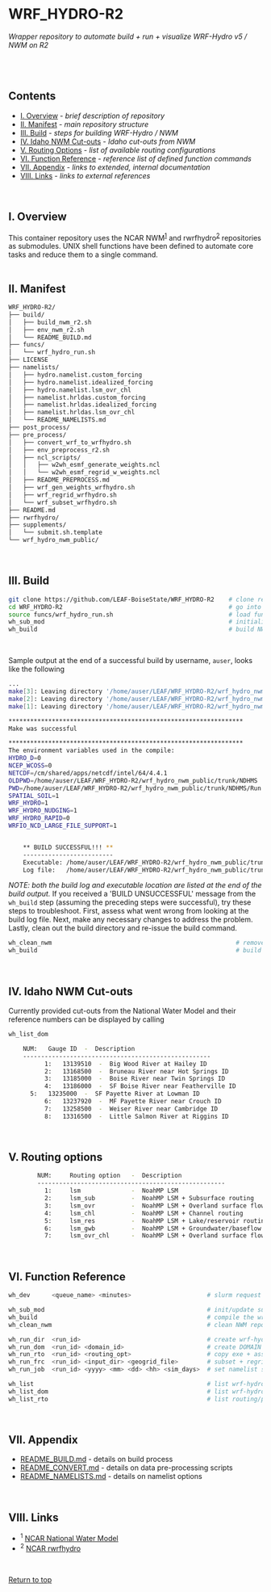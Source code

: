# WRF_HYDRO-R2
*Wrapper repository to automate build + run + visualize WRF-Hydro v5 / NWM on R2*
<br><br><br><br>


## Contents
* [I. Overview](#I-Overview) - *brief description of repository*
* [II. Manifest](#II-Manifest) - *main repository structure*
* [III. Build](#III-Build) - *steps for building WRF-Hydro / NWM*
* [IV. Idaho NWM Cut-outs](#IV-Idaho-NWM-Cut-outs) - *Idaho cut-outs from NWM*
* [V. Routing Options](#V-Routing-Options) - *list of available routing configurations*
* [VI. Function Reference](#VI-Function-Reference) - *reference list of defined function commands*
* [VII. Appendix](#VII-Appendix) - *links to extended, internal documentation*
* [VIII. Links](#VIII-Links) - *links to external references*

<br>


## I. Overview
This container repository uses the NCAR NWM<sup>[1](#1)</sup> and rwrfhydro<sup>[2](#2)</sup> repositories as submodules. UNIX shell functions have been defined to automate core tasks and reduce them to a single command.
<br><br>

## II. Manifest
```bash
WRF_HYDRO-R2/
├── build/
│   ├── build_nwm_r2.sh
│   ├── env_nwm_r2.sh
│   └── README_BUILD.md
├── funcs/
│   └── wrf_hydro_run.sh
├── LICENSE
├── namelists/
│   ├── hydro.namelist.custom_forcing
│   ├── hydro.namelist.idealized_forcing
│   ├── hydro.namelist.lsm_ovr_chl
│   ├── namelist.hrldas.custom_forcing
│   ├── namelist.hrldas.idealized_forcing
│   ├── namelist.hrldas.lsm_ovr_chl
│   └── README_NAMELISTS.md
├── post_process/
├── pre_process/
│   ├── convert_wrf_to_wrfhydro.sh
│   ├── env_preprocess_r2.sh
│   ├── ncl_scripts/
│   │   ├── w2wh_esmf_generate_weights.ncl
│   │   └── w2wh_esmf_regrid_w_weights.ncl
│   ├── README_PREPROCESS.md
│   ├── wrf_gen_weights_wrfhydro.sh
│   ├── wrf_regrid_wrfhydro.sh
│   └── wrf_subset_wrfhydro.sh
├── README.md
├── rwrfhydro/
├── supplements/
│   └── submit.sh.template
└── wrf_hydro_nwm_public/
```
<br>

## III. Build
```bash            
git clone https://github.com/LEAF-BoiseState/WRF_HYDRO-R2    # clone repository
cd WRF_HYDRO-R2                                              # go into repository
source funcs/wrf_hydro_run.sh                                # load function definitions
wh_sub_mod                                                   # initialize / update submodules
wh_build                                                     # build NWM-offline executable
```
<br>

Sample output at the end of a successful build by username, `auser`, looks like the following
```bash
...
make[3]: Leaving directory '/home/auser/LEAF/WRF_HYDRO-R2/wrf_hydro_nwm_public/trunk/NDHMS/Land_models/NoahMP/run'
make[2]: Leaving directory '/home/auser/LEAF/WRF_HYDRO-R2/wrf_hydro_nwm_public/trunk/NDHMS/Land_models/NoahMP'
make[1]: Leaving directory '/home/auser/LEAF/WRF_HYDRO-R2/wrf_hydro_nwm_public/trunk/NDHMS'

*****************************************************************
Make was successful

*****************************************************************
The environment variables used in the compile:
HYDRO_D=0
NCEP_WCOSS=0
NETCDF=/cm/shared/apps/netcdf/intel/64/4.4.1
OLDPWD=/home/auser/LEAF/WRF_HYDRO-R2/wrf_hydro_nwm_public/trunk/NDHMS
PWD=/home/auser/LEAF/WRF_HYDRO-R2/wrf_hydro_nwm_public/trunk/NDHMS/Run
SPATIAL_SOIL=1
WRF_HYDRO=1
WRF_HYDRO_NUDGING=1
WRF_HYDRO_RAPID=0
WRFIO_NCD_LARGE_FILE_SUPPORT=1


	** BUILD SUCCESSFUL!!! **
	-------------------------
	Executable: /home/auser/LEAF/WRF_HYDRO-R2/wrf_hydro_nwm_public/trunk/NDHMS/Run/wrf_hydro_NoahMP.exe
	Log file:   /home/auser/LEAF/WRF_HYDRO-R2/wrf_hydro_nwm_public/trunk/NDHMS/WH_R2_noahMP_compile.log
```


*NOTE: both the build log and executable location are listed at the end of the build output.* If you received a 'BUILD UNSUCCESSFUL' message from the `wh_build` step (assuming the preceding steps were successful), try these steps to troubleshoot.  First, assess what went wrong from looking at the build log file.  Next, make any necessary changes to address the problem.  Lastly, clean out the build directory and re-issue the build command.

```bash
wh_clean_nwm                                                   # remove previous NWM build
wh_build                                                       # build NWM-offline executable
```
<br>


## IV. Idaho NWM Cut-outs
Currently provided cut-outs from the National Water Model and their reference numbers can be displayed 
by calling

```bash
wh_list_dom
```

```bash
	NUM:   Gauge ID  -  Description
	----------------------------------------------------
          1:   13139510  -  Big Wood River at Hailey ID
          2:   13168500  -  Bruneau River near Hot Springs ID
          3:   13185000  -  Boise River near Twin Springs ID
          4:   13186000  -  SF Boise River near Featherville ID
	  5:   13235000  -  SF Payette River at Lowman ID
          6:   13237920  -  MF Payette River near Crouch ID
          7:   13258500  -  Weiser River near Cambridge ID
          8:   13316500  -  Little Salmon River at Riggins ID
```
<br>


## V. Routing options
```bash
        NUM:     Routing option   -  Description
        ----------------------------------------------------
          1:     lsm              -  NoahMP LSM
          2:     lsm_sub          -  NoahMP LSM + Subsurface routing
          3:     lsm_ovr          -  NoahMP LSM + Overland surface flow routing
          4:     lsm_chl          -  NoahMP LSM + Channel routing
          5:     lsm_res          -  NoahMP LSM + Lake/reservoir routing
          6:     lsm_gwb          -  NoahMP LSM + Groundwater/baseflow model
          7:     lsm_ovr_chl      -  NoahMP LSM + Overland surface flow routing + Channel routing
```
<br>

                                                             
## VI. Function Reference
```bash
wh_dev      <queue_name> <minutes>                     # slurm request interactive compute session

wh_sub_mod                                             # init/update submodules
wh_build                                               # compile the wrf-hydro/nwm executable
wh_clean_nwm                                           # clean NWM repo build

wh_run_dir  <run_id>                                   # create wrf-hydro run (parent) directory
wh_run_dom  <run_id> <domain_id>                       # create DOMAIN from cutout in run dir
wh_run_rto  <run_id> <routing_opt>                     # copy exe + associated files to run dir
wh_run_frc  <run_id> <input_dir> <geogrid_file>        # subset + regrid forcing to FORCING
wh_run_job  <run_id> <yyyy> <mm> <dd> <hh> <sim_days>  # set namelist sim time and submit job

wh_list                                                # list wrf-hydro defined functions
wh_list_dom                                            # list wrf-hydro cutout domains
wh_list_rto                                            # list routing/physics options
```
<br>


## VII. Appendix
* [README_BUILD.md](https://github.com/LEAF-BoiseState/WRF_HYDRO-R2/blob/master/build/README_BUILD.md) - details on build process
* [README_CONVERT.md](https://github.com/LEAF-BoiseState/WRF_HYDRO-R2/blob/master/pre_process/README_CONVERT.md) - details on data pre-processing scripts
* [README_NAMELISTS.md](https://github.com/LEAF-BoiseState/WRF_HYDRO-R2/blob/master/namelists/README_NAMELISTS.md) - details on namelist options
<br>

                                                                             
## VIII. Links
* <sup><a name="1">1</a></sup> [NCAR National Water Model](https://github.com/NCAR/wrf_hydro_nwm_public)          
* <sup><a name="2">2</a></sup> [NCAR rwrfhydro](https://github.com/NCAR/rwrfhydro)
<br>

[Return to top](#WRF_HYDRO-R2)
